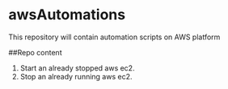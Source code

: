 # awsAutomations
This repository will contain automation scripts on AWS platform

##Repo content

1. Start an already stopped aws ec2.
2. Stop an already running aws ec2.
